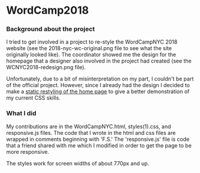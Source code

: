 # WordCamp2018

### Background about the project
I tried to get involved in a project to re-style the WordCampNYC 2018 website (see the 2018-nyc-wc-original.png file to see what the site originally looked like). The coordinator showed me the design for the homepage that a designer also involved in the project had created (see the WCNYC2018-redesign.png file).

Unfortunately, due to a bit of misinterpretation on my part, I couldn't be part of the official project. However, since I already had the design I decided to make a <a href="https://htmlpreview.github.io/?https://github.com/frmysantana/WordCamp2018/blob/master/WordCampNYC.html" target="_blank">static restyling of the home page</a> to give a better demonstration of my current CSS skills.

### What I did
My contributions are in the WordCampNYC.html, styles(1).css, and responsive.js files. The code that I wrote in the html and css files are wrapped in comments beginning with 'F.S.' The 'responsive.js' file is code that a friend shared with me which I modified in order to get the page to be more responsive.

The styles work for screen widths of about 770px and up.
